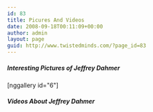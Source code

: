 ```yaml
---
id: 83
title: Picures And Videos
date: 2008-09-18T00:11:09+00:00
author: admin
layout: page
guid: http://www.twistedminds.com/?page_id=83
---
```

<p class="dropcap-first">
  <h5>
    Interesting Pictures of Jeffrey Dahmer
  </h5>[nggallery id="6"]
  
  <h5>
    Videos About Jeffrey Dahmer
  </h5>
  
  <div class="center" style="text-align: center;">
  </div>